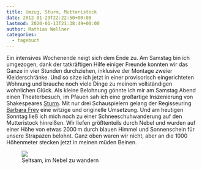 ```yaml
---
title: Umzug, Sturm, Mutteristock
date: 2012-01-29T22:22:50+00:00
lastmod: 2020-01-13T21:38:49+00:00
author: Mathias Wellner
categories:
  - tagebuch
---
```

Ein intensives Wochenende neigt sich dem Ende zu. Am Samstag bin ich umgezogen, dank der tatkräftigen Hilfe einiger Freunde konnten wir das Ganze in vier Stunden durchziehen, inklusive der Montage zweier Kleiderschränke. Und so sitze ich jetzt in einer provisorisch eingerichteten Wohnung und brauche noch viele Dinge zu meinem vollständigen wohnlichen Glück. Als kleine Belohnung gönnte ich mir am Samstag Abend einen Theaterbesuch, im Pfauen sah ich eine großartige Inszenierung von Shakespeares [Sturm](http://de.wikipedia.org/wiki/Der_Sturm_%28Shakespeare%29). Mit nur drei Schauspielern gelang der Regisseuring [Barbara Frey](http://de.wikipedia.org/wiki/Barbara_Frey) eine witzige und originelle Umsetzung. Und am heutigen Sonntag ließ ich mich noch zu einer Schneeschuhwanderung auf den Mutteristock hinreißen. Wir liefen größtenteils durch Nebel und wurden auf einer Höhe von etwas 2000&thinsp;m durch blauen Himmel und Sonnenschein für unsere Strapazen belohnt. Ganz oben waren wir nicht, aber an die 1000 Höhenmeter stecken jetzt in meinen müden Beinen. 

<figure style="max-width: 500px">
  <img src="https://lh5.googleusercontent.com/-Tg3cV9XmVqE/TyWnMJzfrkI/AAAAAAAAAUE/DoWbxiqGUvQ/s800/DW_20120129_0001_art.jpg"/>
  <figcaption>Seltsam, im Nebel zu wandern</figcaption>
</figure>